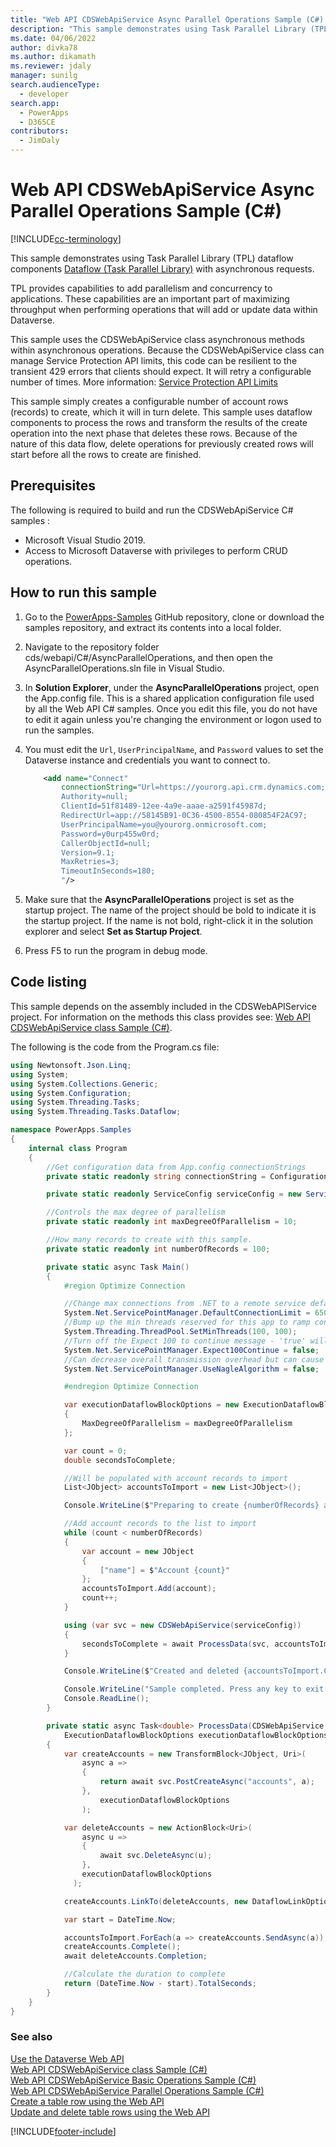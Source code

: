 ```yaml
---
title: "Web API CDSWebApiService Async Parallel Operations Sample (C#) (Microsoft Dataverse)| Microsoft Docs"
description: "This sample demonstrates using Task Parallel Library (TPL) dataflow components with asynchronous requests."
ms.date: 04/06/2022
author: divka78
ms.author: dikamath
ms.reviewer: jdaly
manager: sunilg
search.audienceType: 
  - developer
search.app: 
  - PowerApps
  - D365CE
contributors: 
  - JimDaly
---
```


# Web API CDSWebApiService Async Parallel Operations Sample (C#)

[!INCLUDE[cc-terminology](../../includes/cc-terminology.md)]

This sample demonstrates using Task Parallel Library (TPL) dataflow components [Dataflow (Task Parallel Library)](/dotnet/standard/parallel-programming/dataflow-task-parallel-library) with asynchronous requests.

TPL provides capabilities to add parallelism and concurrency to applications. These capabilities are an important part of maximizing throughput when performing operations that will add or update data within Dataverse.

This sample uses the CDSWebApiService class asynchronous methods within asynchronous operations. Because the CDSWebApiService class can manage Service Protection API limits, this code can be resilient to the transient 429 errors that clients should expect. It will retry a configurable number of times. More information: [Service Protection API Limits](../../api-limits.md)

This sample simply creates a configurable number of account rows (records) to create, which it will in turn delete. This sample uses dataflow components to process the rows and transform the results of the create operation into the next phase that deletes these rows. Because of the nature of this data flow, delete operations for previously created rows will start before all the rows to create are finished.

## Prerequisites

The following is required to build and run the CDSWebApiService C# samples :

- Microsoft Visual Studio 2019. 
- Access to Microsoft Dataverse with privileges to perform CRUD operations.
  
<a name="bkmk_runSample"></a>
  
## How to run this sample

1. Go to the [PowerApps-Samples](https://github.com/microsoft/PowerApps-Samples) GitHub repository, clone or download the samples repository, and extract its contents into a local folder.

1. Navigate to the repository folder cds/webapi/C#/AsyncParallelOperations, and then open the AsyncParallelOperations.sln file in Visual Studio.

1. In **Solution Explorer**, under the **AsyncParallelOperations** project, open the App.config file. This is a shared application configuration file used by all the Web API C# samples. Once you edit this file, you do not have to edit it again unless you're changing the environment or logon used to run the samples.

1. You must edit the `Url`, `UserPrincipalName`, and `Password` values to set the Dataverse instance and credentials you want to connect to.

    ```xml
        <add name="Connect"
            connectionString="Url=https://yourorg.api.crm.dynamics.com;
            Authority=null;
            ClientId=51f81489-12ee-4a9e-aaae-a2591f45987d;
            RedirectUrl=app://58145B91-0C36-4500-8554-080854F2AC97;
            UserPrincipalName=you@yourorg.onmicrosoft.com;
            Password=y0urp455w0rd;
            CallerObjectId=null;
            Version=9.1;
            MaxRetries=3;
            TimeoutInSeconds=180;
            "/>
    ```

1. Make sure that the **AsyncParallelOperations** project is set as the startup project. The name of the project should be bold to indicate it is the startup project. If the name is not bold, right-click it in the solution explorer and select **Set as Startup Project**.

1. Press F5 to run the program in debug mode.

## Code listing

This sample depends on the assembly included in the CDSWebAPIService project. For information on the methods this class provides see: [Web API CDSWebApiService class Sample (C#)](cdswebapiservice.md).

The following is the code from the Program.cs file:

```csharp
using Newtonsoft.Json.Linq;
using System;
using System.Collections.Generic;
using System.Configuration;
using System.Threading.Tasks;
using System.Threading.Tasks.Dataflow;

namespace PowerApps.Samples
{
    internal class Program
    {
        //Get configuration data from App.config connectionStrings
        private static readonly string connectionString = ConfigurationManager.ConnectionStrings["Connect"].ConnectionString;

        private static readonly ServiceConfig serviceConfig = new ServiceConfig(connectionString);

        //Controls the max degree of parallelism
        private static readonly int maxDegreeOfParallelism = 10;

        //How many records to create with this sample.
        private static readonly int numberOfRecords = 100;

        private static async Task Main()
        {
            #region Optimize Connection

            //Change max connections from .NET to a remote service default: 2
            System.Net.ServicePointManager.DefaultConnectionLimit = 65000;
            //Bump up the min threads reserved for this app to ramp connections faster - minWorkerThreads defaults to 4, minIOCP defaults to 4
            System.Threading.ThreadPool.SetMinThreads(100, 100);
            //Turn off the Expect 100 to continue message - 'true' will cause the caller to wait until it round-trip confirms a connection to the server
            System.Net.ServicePointManager.Expect100Continue = false;
            //Can decrease overall transmission overhead but can cause delay in data packet arrival
            System.Net.ServicePointManager.UseNagleAlgorithm = false;

            #endregion Optimize Connection

            var executionDataflowBlockOptions = new ExecutionDataflowBlockOptions
            {
                MaxDegreeOfParallelism = maxDegreeOfParallelism
            };

            var count = 0;
            double secondsToComplete;

            //Will be populated with account records to import
            List<JObject> accountsToImport = new List<JObject>();

            Console.WriteLine($"Preparing to create {numberOfRecords} acccount records using Web API.");

            //Add account records to the list to import
            while (count < numberOfRecords)
            {
                var account = new JObject
                {
                    ["name"] = $"Account {count}"
                };
                accountsToImport.Add(account);
                count++;
            }

            using (var svc = new CDSWebApiService(serviceConfig))
            {
                secondsToComplete = await ProcessData(svc, accountsToImport, executionDataflowBlockOptions);
            }

            Console.WriteLine($"Created and deleted {accountsToImport.Count} accounts in  {Math.Round(secondsToComplete)} seconds.");

            Console.WriteLine("Sample completed. Press any key to exit.");
            Console.ReadLine();
        }

        private static async Task<double> ProcessData(CDSWebApiService svc, List<JObject> accountsToImport,
            ExecutionDataflowBlockOptions executionDataflowBlockOptions)
        {
            var createAccounts = new TransformBlock<JObject, Uri>(
                async a =>
                {
                    return await svc.PostCreateAsync("accounts", a);
                },
                    executionDataflowBlockOptions
                );

            var deleteAccounts = new ActionBlock<Uri>(
                async u =>
                {
                    await svc.DeleteAsync(u);
                },
                executionDataflowBlockOptions
              );

            createAccounts.LinkTo(deleteAccounts, new DataflowLinkOptions { PropagateCompletion = true });

            var start = DateTime.Now;

            accountsToImport.ForEach(a => createAccounts.SendAsync(a));
            createAccounts.Complete();
            await deleteAccounts.Completion;

            //Calculate the duration to complete
            return (DateTime.Now - start).TotalSeconds;
        }
    }
}
```

### See also

[Use the Dataverse Web API](../overview.md)<br />
[Web API CDSWebApiService class Sample (C#)](cdswebapiservice.md)<br />
[Web API CDSWebApiService Basic Operations Sample (C#)](cdswebapiservice-basic-operations.md)<br />
[Web API CDSWebApiService Parallel Operations Sample (C#)](cdswebapiservice-parallel-operations.md)<br />
[Create a table row using the Web API](../create-entity-web-api.md)<br />
[Update and delete table rows using the Web API](../update-delete-entities-using-web-api.md)

[!INCLUDE[footer-include](../../../../includes/footer-banner.md)]
